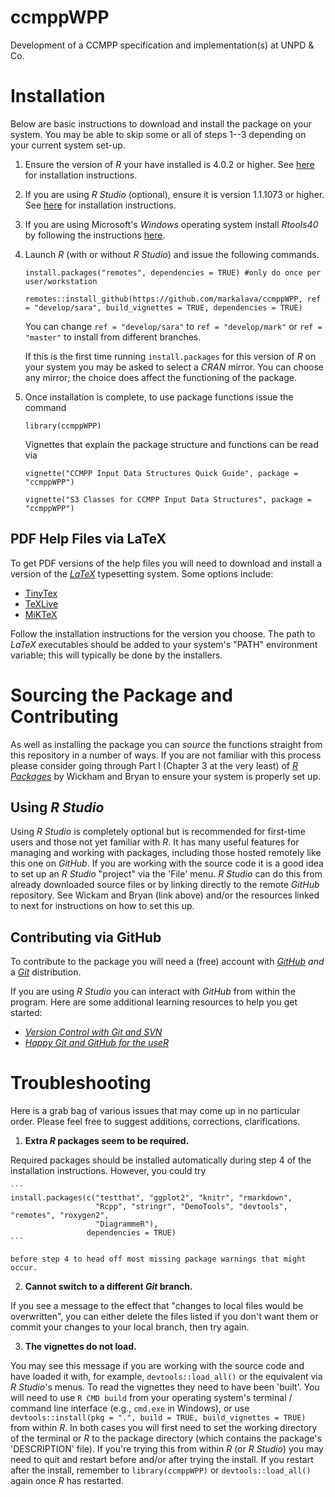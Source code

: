 # ccmppWPP

Development of a CCMPP specification and implementation(s) at UNPD &amp; Co.


# Installation

Below are basic instructions to download and install the package on your system. You may be able to skip some or all of steps 1--3 depending on your current system set-up. 

1. Ensure the version of *R* your have installed is 4.0.2 or higher. See [here](https://www.r-project.org/) for installation instructions.
2. If you are using *R Studio* (optional), ensure it is version 1.1.1073 or higher. See [here](https://rstudio.com/) for installation instructions. 
3. If you are using Microsoft's *Windows* operating system install *Rtools40* by following the instructions [here](https://cran.r-project.org/bin/windows/Rtools/ "link to install Rtools40"). 
4. Launch *R* (with or without *R Studio*) and issue the following commands. 

    ```
    install.packages("remotes", dependencies = TRUE) #only do once per user/workstation
	
    remotes::install_github(https://github.com/markalava/ccmppWPP, ref = "develop/sara", build_vignettes = TRUE, dependencies = TRUE)
    ```
	
	You can change `ref = "develop/sara"` to `ref = "develop/mark"` or `ref = "master"` to install from different branches. 
	
	If this is the first time running `install.packages` for this version of *R* on your system you may be asked to select a *CRAN* mirror. You can choose any mirror; the choice does affect the functioning of the package.
	
5. Once installation is complete, to use package functions issue the command

    ```
	library(ccmppWPP)
	```
	
    Vignettes that explain the package structure and functions can be read via
	
	```
	vignette("CCMPP Input Data Structures Quick Guide", package = "ccmppWPP")
	
    vignette("S3 Classes for CCMPP Input Data Structures", package = "ccmppWPP")
	```
		

## PDF Help Files via LaTeX 

To get PDF versions of the help files you will need to download and install a version of the [*LaTeX*](https://www.latex-project.org/) typesetting system. Some options include:

* [TinyTex](https://yihui.org/tinytex/)
* [TeXLive](https://www.tug.org/texlive/)
* [MiKTeX](https://miktex.org/)

Follow the installation instructions for the version you choose. The path to *LaTeX* executables should be added to your system's "PATH" environment variable; this will typically be done by the installers. 


# Sourcing the Package and Contributing 

As well as installing the package you can *source* the functions straight from this repository in a number of ways. If you are not familiar with this process please consider going through Part I  (Chapter 3 at the very least) of [*R Packages*](https://r-pkgs.org/index.html) by Wickham and Bryan to ensure your system is properly set up.


## Using *R Studio*

Using *R Studio* is completely optional but is recommended for first-time users and those not yet familiar with *R*. It has many useful features for managing and working with packages, including those hosted remotely like this one on *GitHub*. If you are working with the source code it is a good idea to set up an *R Studio* "project" via the 'File' menu. *R Studio* can do this from already downloaded source files or by linking directly to the remote *GitHub* repository. See Wickam and Bryan (link above) and/or the resources linked to next for instructions on how to set this up. 
  
 
## Contributing via GitHub

To contribute to the package you will need a (free) account with [*GitHub*](https://docs.github.com/en/github/getting-started-with-github) *and* a [*Git*](https://git-scm.com/) distribution. 

If you are using *R Studio* you can interact with *GitHub* from within the program. Here are some additional learning resources to help you get started:

* [*Version Control with Git and SVN*](https://support.rstudio.com/hc/en-us/articles/200532077?version=1.3.1073&mode=desktop)
* [*Happy Git and GitHub for the useR*](https://happygitwithr.com/)


# Troubleshooting

Here is a grab bag of various issues that may come up in no particular order. Please feel free to suggest additions, corrections, clarifications. 

1. **Extra *R* packages seem to be required.** 

  Required packages should be installed automatically during step 4 of the installation instructions. However, you could try
  
    ```
	install.packages(c("testthat", "ggplot2", "knitr", "rmarkdown", 
	                   "Rcpp", "stringr", "DemoTools", "devtools", "remotes", "roxygen2",
					   "DiagrammeR"),
	                 dependencies = TRUE)
    ```
	
	before step 4 to head off most missing package warnings that might occur. 
	
2. **Cannot switch to a different *Git* branch.**

  If you see a message to the effect that "changes to local files would be overwritten", you can either delete the files listed if you don't want them or commit your changes to your local branch, then try again. 
  
3. **The vignettes do not load.**

  You may see this message if you are working with the source code and have loaded it with, for example, `devtools::load_all()` or the equivalent via *R Studio*'s menus. To read the vignettes they need to have been 'built'. You will need to use `R CMD build` from your operating system's terminal / command line interface (e.g., `cmd.exe` in Windows), or use `devtools::install(pkg = ".", build = TRUE, build_vignettes = TRUE)` from within *R*. In both cases you will first need to set the working directory of the terminal or *R* to the package directory (which contains the package's 'DESCRIPTION' file). If you're trying this from within *R* (or *R Studio*) you may need to quit and restart before and/or after trying the install. If you restart after the install, remember to `library(ccmppWPP)` or `devtools::load_all()` again once *R* has restarted. 
  
